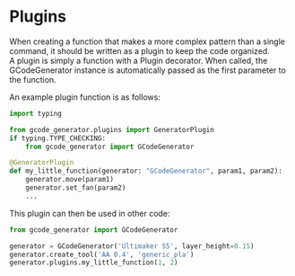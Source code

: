 # Plugins

When creating a function that makes a more complex pattern than a single command, it should be written as a plugin to keep the code organized.  
A plugin is simply a function with a Plugin decorator. When called, the GCodeGenerator instance is automatically passed as the first parameter to the function.

An example plugin function is as follows:
```python
import typing

from gcode_generator.plugins import GeneratorPlugin
if typing.TYPE_CHECKING:
    from gcode_generator import GCodeGenerator

@GeneratorPlugin
def my_little_function(generator: "GCodeGenerator", param1, param2):
    generator.move(param1)
    generator.set_fan(param2)
    ...
```

This plugin can then be used in other code:
```python
from gcode_generator import GCodeGenerator

generator = GCodeGenerator('Ultimaker S5', layer_height=0.15)
generator.create_tool('AA 0.4', 'generic_pla')
generator.plugins.my_little_function(1, 2)
```
